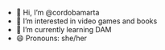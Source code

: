 - 👋 Hi, I’m @cordobamarta
- 👀 I’m interested in video games and books
- 🌱 I’m currently learning DAM
- 😄 Pronouns: she/her


<!---
cordobamarta/cordobamarta is a ✨ special ✨ repository because its `README.md` (this file) appears on your GitHub profile.
You can click the Preview link to take a look at your changes.
--->
